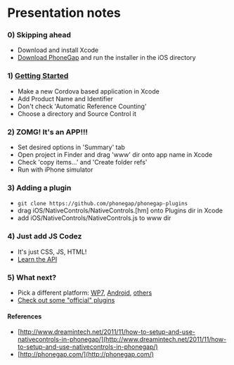 # Presentation notes

### 0) Skipping ahead
- Download and install Xcode
- [Download PhoneGap](http://phonegap.com/download-thankyou) and run the installer in the iOS directory

### 1) [Getting Started](http://phonegap.com/start)
- Make a new Cordova based application in Xcode
- Add Product Name and Identifier
- Don't check 'Automatic Reference Counting'
- Choose a directory and Source Control it

### 2) ZOMG! It's an APP!!!
- Set desired options in 'Summary' tab
- Open project in Finder and drag 'www' dir onto app name in Xcode
- Check 'copy items...' and 'Create folder refs'
- Run with iPhone simulator

### 3) Adding a plugin
- `git clone https://github.com/phonegap/phonegap-plugins`
- drag iOS/NativeControls/NativeControls.[hm] onto Plugins dir in Xcode
- add iOS/NativeControls/NativeControls.js to www dir

### 4) Just add JS Codez
- It's just CSS, JS, HTML!
- [Learn the API](http://docs.phonegap.com/en/1.6.1/index.html)

### 5) What next?
- Pick a different platform: [WP7](http://phonegap.com/start#wp), [Android](http://phonegap.com/start#android), [others](http://phonegap.com/start)
- [Check out some "official" plugins](https://github.com/phonegap/phonegap-plugins)


#### References
- [http://www.dreamintech.net/2011/11/how-to-setup-and-use-nativecontrols-in-phonegap/](http://www.dreamintech.net/2011/11/how-to-setup-and-use-nativecontrols-in-phonegap/)
- [http://phonegap.com/](http://phonegap.com/)
